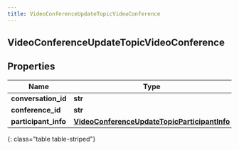 ```yaml
---
title: VideoConferenceUpdateTopicVideoConference
---
```

## VideoConferenceUpdateTopicVideoConference

## Properties

|Name | Type | Description | Notes|
|------------ | ------------- | ------------- | -------------|
| **conversation_id** | **str** |  | [optional] |
| **conference_id** | **str** |  | [optional] |
| **participant_info** | [**VideoConferenceUpdateTopicParticipantInfo**](VideoConferenceUpdateTopicParticipantInfo.html) |  | [optional] |
{: class="table table-striped"}


